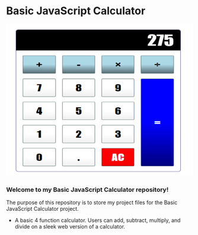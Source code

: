 # Basic JavaScript Calculator
<img src="https://github.com/tbon27/JavaScript-Projects/blob/main/Calculator/readmeSS1.png" width="650" height="410">

### Welcome to my Basic JavaScript Calculator repository!

The purpose of this repository is to store my project files for the Basic JavaScript Calculator project.

- A basic 4 function calculator. Users can add, subtract, multiply, and divide on a sleek web version of a calculator.
